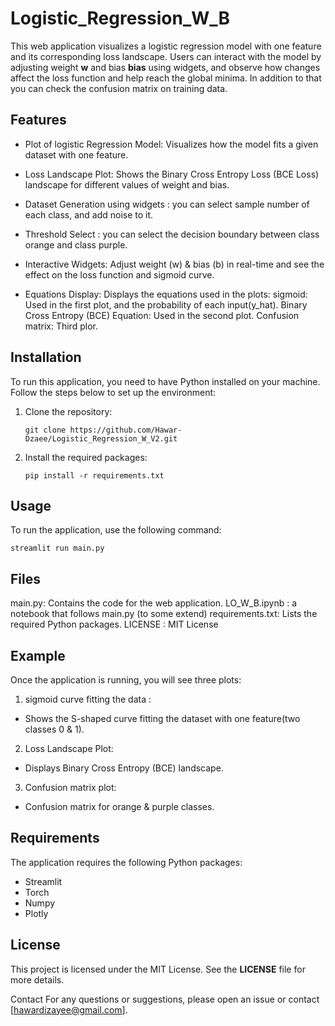 # Logistic_Regression_W_B

This web application visualizes a logistic regression model with one feature and its corresponding loss landscape. Users can interact with the model by adjusting weight **w**  and bias **bias** using widgets, and observe how changes affect the loss function and help reach the global minima. In addition to that you can check the confusion matrix on training data. 


## Features

* Plot of logistic Regression Model: Visualizes how the model fits a given dataset with one feature.

* Loss Landscape Plot: Shows the Binary Cross Entropy Loss (BCE Loss) landscape for different values of weight and bias.

* Dataset Generation using widgets : you can select sample number of each class, and add noise to it.

* Threshold Select : you can select the decision boundary between class orange and class purple.

* Interactive Widgets: Adjust weight (w) & bias (b) in real-time and see the effect on the loss function and  sigmoid curve.


* Equations Display: Displays the equations used in the plots:
      sigmoid: Used in the first plot, and the probability of each input(y_hat).
      Binary Cross Entropy (BCE) Equation: Used in the second plot.
      Confusion matrix: Third plor. 




## Installation

To run this application, you need to have Python installed on your machine. Follow the steps below to set up the environment:

1. Clone the repository:

    `git clone https://github.com/Hawar-Dzaee/Logistic_Regression_W_V2.git`


2. Install the required packages:

    `pip install -r requirements.txt`

## Usage

To run the application, use the following command:

  `streamlit run main.py`



## Files

  main.py: Contains the code for the web application.
  LO_W_B.ipynb : a notebook that follows main.py (to some extend)
  requirements.txt: Lists the required Python packages.
  LICENSE : MIT License



## Example

Once the application is running, you will see three plots:

1. sigmoid curve fitting the data :

  * Shows the S-shaped curve fitting the dataset with one feature(two classes 0 & 1).


2. Loss Landscape Plot:

  * Displays Binary Cross Entropy (BCE) landscape.

3. Confusion matrix plot: 
  
  * Confusion matrix for orange & purple classes. 





## Requirements 

The application requires the following Python packages:

* Streamlit
* Torch
* Numpy
* Plotly



## License

This project is licensed under the MIT License. See the **LICENSE** file for more details.


Contact
For any questions or suggestions, please open an issue or contact [hawardizayee@gmail.com].